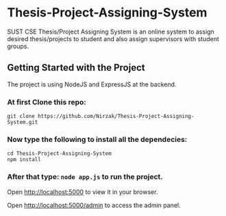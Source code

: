 # Thesis-Project-Assigning-System
SUST CSE Thesis/Project Assigning System is an online system to assign desired thesis/projects to student and also assign supervisors with student groups.

## Getting Started with the Project

The project is using NodeJS and ExpressJS at the backend.

### At first Clone this repo:
 
`git clone https://github.com/Nirzak/Thesis-Project-Assigning-System.git`

### Now type the following to install all the dependecies:
 `cd Thesis-Project-Assigning-System`<br />
 `npm install`


### After that type: `node app.js` to run the project.

Open [http://localhost:5000](http://localhost:5000) to view it in your browser.

Open [http://localhost:5000/admin](http://localhost:5000/admin) to access the admin panel.







